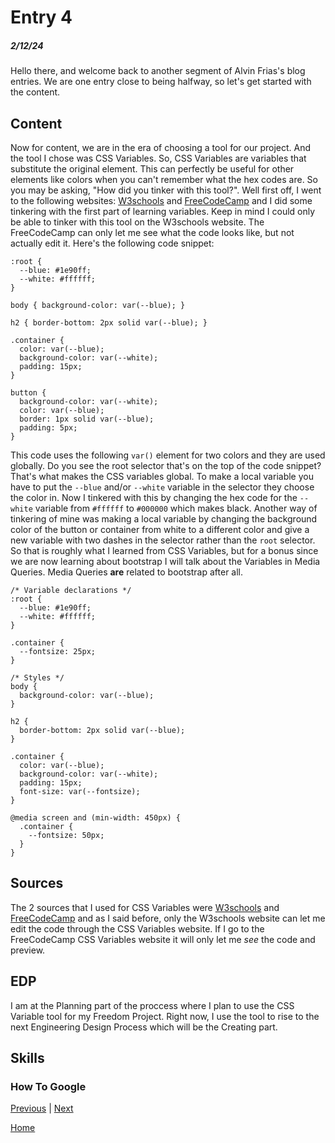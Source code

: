 # Entry 4
##### 2/12/24

Hello there, and welcome back to another segment of Alvin Frias's blog entries. We are one entry close to being halfway, so let's get started with the content.

## Content

Now for content, we are in the era of choosing a tool for our project. And the tool I chose was CSS Variables. So, CSS Variables are variables that substitute the original element. This can perfectly be useful for other elements like colors when you can't remember what the hex codes are. So you may be asking, "How did you tinker with this tool?". Well first off, I went to the following websites: [W3schools](https://www.w3schools.com/css/css3_variables.asp) and [FreeCodeCamp](https://www.freecodecamp.org/news/what-are-css-variables-and-how-to-use-them/) and I did some tinkering with the first part of learning variables. Keep in mind I could only be able to tinker with this tool on the W3schools website. The FreeCodeCamp can only let me see what the code looks like, but not actually edit it. Here's the following code snippet:

```
:root {
  --blue: #1e90ff;
  --white: #ffffff;
}

body { background-color: var(--blue); }

h2 { border-bottom: 2px solid var(--blue); }

.container {
  color: var(--blue);
  background-color: var(--white);
  padding: 15px;
}

button {
  background-color: var(--white);
  color: var(--blue);
  border: 1px solid var(--blue);
  padding: 5px;
}
```

This code uses the following `var()` element for two colors and they are used globally. Do you see the root selector that's on the top of the code snippet? That's what makes the CSS variables global. To make a local variable you have to put the `--blue` and/or `--white` variable in the selector they choose the color in. Now I tinkered with this by changing the hex code for the `--white` variable from `#ffffff` to `#000000` which makes black. Another way of tinkering of mine was making a local variable by changing the background color of the button or container from white to a different color and give a new variable with two dashes in the selector rather than the `root` selector. So that is roughly what I learned from CSS Variables, but for a bonus since we are now learning about bootstrap I will talk about the Variables in Media Queries. Media Queries **are** related to bootstrap after all.

```
/* Variable declarations */
:root {
  --blue: #1e90ff;
  --white: #ffffff;
}

.container {
  --fontsize: 25px;
}

/* Styles */
body {
  background-color: var(--blue);
}

h2 {
  border-bottom: 2px solid var(--blue);
}

.container {
  color: var(--blue);
  background-color: var(--white);
  padding: 15px;
  font-size: var(--fontsize);
}

@media screen and (min-width: 450px) {
  .container {
    --fontsize: 50px;
  }
}
```


## Sources
The 2 sources that I used for CSS Variables were [W3schools](https://www.w3schools.com/css/css3_variables.asp) and [FreeCodeCamp](https://www.freecodecamp.org/news/what-are-css-variables-and-how-to-use-them/) and as I said before, only the W3schools website can let me edit the code through the CSS Variables website. If I go to the FreeCodeCamp CSS Variables website it will only let me _see_ the code and preview.

## EDP
I am at the Planning part of the proccess where I plan to use the CSS Variable tool for my Freedom Project. Right now, I use the tool to rise to the next Engineering Design Process which will be the Creating part.

## Skills

### How To Google

[Previous](entry03.md) | [Next](entry05.md)

[Home](../README.md)
